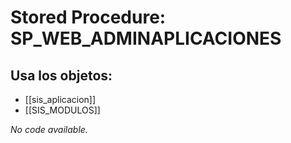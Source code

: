 # Stored Procedure: SP_WEB_ADMINAPLICACIONES

## Usa los objetos:
- [[sis_aplicacion]]
- [[SIS_MODULOS]]

*No code available.*
